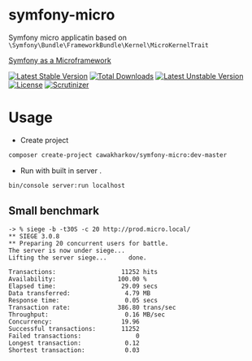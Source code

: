 # symfony-micro
Symfony micro applicatin based on ```\Symfony\Bundle\FrameworkBundle\Kernel\MicroKernelTrait```

[Symfony as a Microframework](http://symfony.com/blog/new-in-symfony-2-8-symfony-as-a-microframework)

[![Latest Stable Version](https://poser.pugx.org/cawakharkov/symfony-micro/v/stable)](https://packagist.org/packages/cawakharkov/symfony-micro) [![Total Downloads](https://poser.pugx.org/cawakharkov/symfony-micro/downloads)](https://packagist.org/packages/cawakharkov/symfony-micro) [![Latest Unstable Version](https://poser.pugx.org/cawakharkov/symfony-micro/v/unstable)](https://packagist.org/packages/cawakharkov/symfony-micro) [![License](https://poser.pugx.org/cawakharkov/symfony-micro/license)](https://packagist.org/packages/cawakharkov/symfony-micro)
[![Scrutinizer](https://img.shields.io/scrutinizer/g/CawaKharkov/symfony-micro.svg)]()


# Usage

 * Create project

```bash
composer create-project cawakharkov/symfony-micro:dev-master

```
 * Run with built in server .

```bash
bin/console server:run localhost
```

## Small benchmark

```
-> % siege -b -t30S -c 20 http://prod.micro.local/                     
** SIEGE 3.0.8
** Preparing 20 concurrent users for battle.
The server is now under siege...
Lifting the server siege...      done.

Transactions:                  11252 hits
Availability:                 100.00 %
Elapsed time:                  29.09 secs
Data transferred:               4.79 MB
Response time:                  0.05 secs
Transaction rate:             386.80 trans/sec
Throughput:                     0.16 MB/sec
Concurrency:                   19.96
Successful transactions:       11252
Failed transactions:               0
Longest transaction:            0.12
Shortest transaction:           0.03
```
